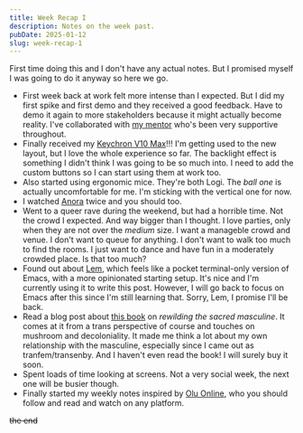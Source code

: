 ```yaml
---
title: Week Recap I 
description: Notes on the week past.
pubDate: 2025-01-12
slug: week-recap-1
---
```


First time doing this and I don't have any actual notes. But I promised myself I was going to do it anyway so here we go.  

- First week back at work felt more intense than I expected. But I did my first spike and first demo and they received a good feedback. Have to demo it again to more stakeholders because it might actually become reality. I've collaborated with [my mentor](https://abiddiscombe.dev/) who's been very supportive throughout.
- Finally received my [Keychron V10 Max](https://www.keychron.com/products/keychron-v10-max-qmk-via-wireless-custom-mechanical-keyboard)!!! I'm getting used to the new layout, but I love the whole experience so far. The backlight effect is something I didn't think I was going to be so much into. I need to add the custom buttons so I can start using them at work too.  
- Also started using ergonomic mice. They're both Logi. The *ball one* is actually uncomfortable for me. I'm sticking with the vertical one for now.  
- I watched [Anora](https://www.imdb.com/title/tt28607951/) twice and you should too.  
- Went to a queer rave during the weekend, but had a horrible time. Not the crowd I expected. And way bigger than I thought. I love parties, only when they are not over the *medium* size. I want a manageble crowd and venue. I don't want to queue for anything. I don't want to walk too much to find the rooms. I just want to dance and have fun in a moderately crowded place. Is that too much?  
- Found out about [Lem](https://lem-project.github.io/), which feels like a pocket terminal-only version of Emacs, with a more opinionated starting setup. It's nice and I'm currently using it to write this post. However, I will go back to focus on Emacs after this since I'm still learning that. Sorry, Lem, I promise I'll be back.                                              
- Read a blog post about [this book](https://www.goodreads.com/book/show/60138088-the-flowering-wand) on *rewilding the sacred masculine*. It comes at it from a trans perspective of course and touches on mushroom and decoloniality. It made me think a lot about my own relationship with the masculine, especially since I came out as tranfem/transenby. And I haven't even read the book! I will surely buy it soon.  
- Spent loads of time looking at screens. Not a very social week, the next one will be busier though.  
- Finally started my weekly notes inspired by [Olu Online](https://olu.online/), who you should follow and read and watch on any platform.  

~~the end~~